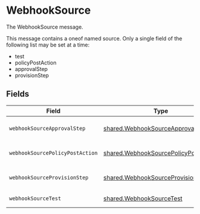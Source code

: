 # WebhookSource

The WebhookSource message.

This message contains a oneof named source. Only a single field of the following list may be set at a time:
  - test
  - policyPostAction
  - approvalStep
  - provisionStep



## Fields

| Field                                                                                               | Type                                                                                                | Required                                                                                            | Description                                                                                         |
| --------------------------------------------------------------------------------------------------- | --------------------------------------------------------------------------------------------------- | --------------------------------------------------------------------------------------------------- | --------------------------------------------------------------------------------------------------- |
| `webhookSourceApprovalStep`                                                                         | [shared.WebhookSourceApprovalStep](../../../sdk/models/shared/webhooksourceapprovalstep.md)         | :heavy_minus_sign:                                                                                  | The WebhookSourceApprovalStep message.                                                              |
| `webhookSourcePolicyPostAction`                                                                     | [shared.WebhookSourcePolicyPostAction](../../../sdk/models/shared/webhooksourcepolicypostaction.md) | :heavy_minus_sign:                                                                                  | The WebhookSourcePolicyPostAction message.                                                          |
| `webhookSourceProvisionStep`                                                                        | [shared.WebhookSourceProvisionStep](../../../sdk/models/shared/webhooksourceprovisionstep.md)       | :heavy_minus_sign:                                                                                  | The WebhookSourceProvisionStep message.                                                             |
| `webhookSourceTest`                                                                                 | [shared.WebhookSourceTest](../../../sdk/models/shared/webhooksourcetest.md)                         | :heavy_minus_sign:                                                                                  | The WebhookSourceTest message.                                                                      |